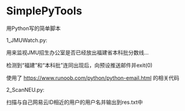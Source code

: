 # SimplePyTools
用Python写的简单脚本

1_JMUWatch.py:

  用来监视JMU招生办公室是否已经放出福建省本科批分数线...
  
  检测到“福建”和“本科批”连同出现后，向预设推送邮件并exit(0)
  
  使用了 https://www.runoob.com/python/python-email.html 的相关代码

2_ScanNEU.py:
  
  扫描与自己网易云ID相近的用户的用户名并输出到res.txt中
